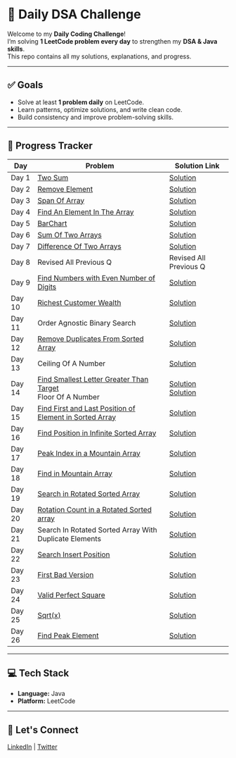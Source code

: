 # 🚀 Daily DSA Challenge

Welcome to my **Daily Coding Challenge**!  
I’m solving **1 LeetCode problem every day** to strengthen my **DSA & Java skills**.  
This repo contains all my solutions, explanations, and progress.

---

## ✅ Goals
- Solve at least **1 problem daily** on LeetCode.
- Learn patterns, optimize solutions, and write clean code.
- Build consistency and improve problem-solving skills.

---

## 📅 Progress Tracker

| Day   | Problem                                                                                  | Solution Link                                                                                      |
|-------|------------------------------------------------------------------------------------------|---------------------------------------------------------------------------------------------------|
| Day 1 | [Two Sum](https://leetcode.com/problems/two-sum/)                                        | [Solution](https://github.com/PriyabrataRoy/LeetCode-Problems/blob/main/Arrays/TwoSum.java)       |
| Day 2 | [Remove Element](https://leetcode.com/problems/remove-element/)                          | [Solution](https://github.com/PriyabrataRoy/LeetCode-Problems/blob/main/Arrays/RemoveElement.java)|
| Day 3 | [Span Of Array](https://youtu.be/8erugyv3WDA?si=UT1yyqQUL1gdURJ0)                        | [Solution](https://github.com/PriyabrataRoy/LeetCode-Problems/blob/main/Arrays/SpanOfArray.java)  |
| Day 4 | [Find An Element In The Array](https://youtu.be/awuSQW2F0AM?si=wjRKJfWEzZSDFCoz)          | [Solution](https://github.com/PriyabrataRoy/LeetCode-Problems/blob/main/Arrays/FindElementInArray.java)|
| Day 5 | [BarChart](https://youtu.be/85gIj4eBdBA?si=GKISVpse5eXYivZj)                             | [Solution](https://github.com/PriyabrataRoy/LeetCode-Problems/blob/main/Arrays/BarChart.java)     |
| Day 6 | [Sum Of Two Arrays](https://youtu.be/aSb29e8OoZs?si=CiOuj2Yf8V0d88SM)                    | [Solution](https://github.com/PriyabrataRoy/LeetCode-Problems/blob/main/Arrays/SumOfTwoArrays.java)|
| Day 7 | [Difference Of Two Arrays](https://youtu.be/LQom9iFG1F0?si=2jS2mTwjOmRqa6Ci)             | [Solution](https://github.com/PriyabrataRoy/LeetCode-Problems/blob/main/Arrays/DifferenceOfTwoArrays.java) |
| Day 8 | Revised All Previous Q                                                                   | Revised All Previous Q                                                                             |
| Day 9 | [Find Numbers with Even Number of Digits](https://leetcode.com/problems/find-numbers-with-even-number-of-digits) | [Solution](https://github.com/PriyabrataRoy/LeetCode-Problems/blob/main/Arrays/Find_Numbers_With_Even_NumberOfDigits.java) |
| Day 10| [Richest Customer Wealth](https://leetcode.com/problems/richest-customer-wealth/description) | [Solution](https://github.com/PriyabrataRoy/LeetCode-Problems/blob/main/Arrays/Richest_Customer_Wealth.java) |
| Day 11| Order Agnostic Binary Search                                                             | [Solution](https://github.com/PriyabrataRoy/LeetCode-Problems/blob/main/Arrays/OrderAgnosticBinarySearch.java) |
| Day 12| [Remove Duplicates From Sorted Array](https://leetcode.com/problems/remove-duplicates-from-sorted-array) | [Solution](https://github.com/PriyabrataRoy/LeetCode-Problems/blob/main/Arrays/RemoveDuplicatesfromSortedArray.java) |
| Day 13| Ceiling Of A Number                                                                      | [Solution](https://github.com/PriyabrataRoy/LeetCode-Problems/blob/main/Arrays/CellingOfANumber.java) |
| Day 14| [Find Smallest Letter Greater Than Target](https://leetcode.com/problems/find-smallest-letter-greater-than-target/description) <br> Floor Of A Number | [Solution](https://github.com/PriyabrataRoy/LeetCode-Problems/blob/main/Arrays/Find_Smallest_Letter_Greater_Than_target.java) <br> [Solution](https://github.com/PriyabrataRoy/LeetCode-Problems/blob/main/Arrays/FloorOfANumber.java) |
| Day 15 | [Find First and Last Position of Element in Sorted Array](https://leetcode.com/problems/find-first-and-last-position-of-element-in-sorted-array/description) | [Solution](https://github.com/PriyabrataRoy/LeetCode-Problems/blob/main/Arrays/Find_First_And_Last_Position_Of_Element_In_Sorted_Array.java) |
| Day 16 | [Find Position in Infinite Sorted Array](https://www.geeksforgeeks.org/dsa/find-position-element-sorted-array-infinite-numbers/) | [Solution](https://github.com/PriyabrataRoy/LeetCode-Problems/blob/main/Arrays/Finding_No_On_Infinite_Array.java) |
| Day 17 | [Peak Index in a Mountain Array](https://leetcode.com/problems/peak-index-in-a-mountain-array/) | [Solution](https://github.com/PriyabrataRoy/LeetCode-Problems/blob/main/Arrays/Peak_Index_in_Mountain_Array.java) |
| Day 18 | [ Find in Mountain Array](https://leetcode.com/problems/find-in-mountain-array/description) | [Solution](https://github.com/PriyabrataRoy/LeetCode-Problems/blob/main/Arrays/FindInMountainArray.java) |
| Day 19 | [Search in Rotated Sorted Array](https://leetcode.com/problems/search-in-rotated-sorted-array/) | [Solution](https://github.com/PriyabrataRoy/LeetCode-Problems/blob/main/Arrays/Search_In_Rotated_Sorted_Array.java) |
| Day 20 | [Rotation Count in a Rotated Sorted array](https://www.geeksforgeeks.org/dsa/find-rotation-count-rotated-sorted-array/) | [Solution](https://github.com/PriyabrataRoy/LeetCode-Problems/blob/main/Arrays/Rotation_Count_in_a_Rotated_Sorted_Array.java) |
| Day 21 | Search In Rotated Sorted Array With Duplicate Elements | [Solution](https://github.com/PriyabrataRoy/LeetCode-Problems/blob/main/Arrays/Search_In_Rotated_Sorted_Array_With_Duplicate_Elements.java) |
| Day 22 | [Search Insert Position](https://leetcode.com/problems/search-insert-position/description/) | [Solution](https://github.com/PriyabrataRoy/LeetCode-Problems/blob/main/Arrays/Search_Insert_Position.java) |
| Day 23 | [First Bad Version](https://leetcode.com/problems/first-bad-version/description/) | [Solution](https://github.com/PriyabrataRoy/LeetCode-Problems/blob/main/Arrays/First_Bad_Version.java) |
| Day 24 | [Valid Perfect Square](https://leetcode.com/problems/valid-perfect-square/) | [Solution](https://github.com/PriyabrataRoy/LeetCode-Problems/blob/main/Arrays/Valid_Perfect_Square.java) |
| Day 25 | [Sqrt(x)](https://leetcode.com/problems/sqrtx/description/) | [Solution](https://github.com/PriyabrataRoy/LeetCode-Problems/blob/main/Arrays/Sqrt_x.java) |
| Day 26 | [Find Peak Element](https://leetcode.com/problems/find-peak-element/) | [Solution](https://github.com/PriyabrataRoy/LeetCode-Problems/blob/main/Arrays/Find_Peak_Element.java) |
                  
---

## 💻 Tech Stack
- **Language:** Java
- **Platform:** LeetCode

---

## 🌟 Let's Connect
[LinkedIn](https://www.linkedin.com/in/priyabrata-roy-947ba3304/) | [Twitter](https://x.com/Priyo8298966333)
